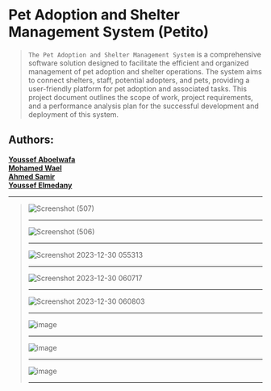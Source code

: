 # Pet Adoption and Shelter Management System (Petito)

> `The Pet Adoption and Shelter Management System` is a comprehensive software solution designed to 
> facilitate the efficient and organized management of pet adoption and shelter operations. The system 
> aims to connect shelters, staff, potential adopters, and pets, providing a user-friendly platform for pet 
> adoption and associated tasks. This project document outlines the scope of work, project requirements, 
> and a performance analysis plan for the successful development and deployment of this system.

<h2>Authors:</h2>

<strong> [Youssef Aboelwafa](https://github.com/YoussefAboelwafa)</strong> <br>
<strong> [Mohamed Wael](https://github.com/mado2002)</strong> <br>
<strong> [Ahmed Samir](https://github.com/ahmedsamir459)</strong> <br>
<strong> [Youssef Elmedany](https://github.com/yousefelmedany)</strong> <br>
<hr>

> ![Screenshot (507)](https://github.com/yousefelmedany/Pet-Adoption-and-Shelter-Management-System/assets/96186143/85b423c6-2050-4fb8-ae97-fa281ca7ddff) <hr>
> ![Screenshot (506)](https://github.com/yousefelmedany/Pet-Adoption-and-Shelter-Management-System/assets/96186143/93a084b8-b856-4e0d-8d9b-35d2192d94b6) <hr>
> ![Screenshot 2023-12-30 055313](https://github.com/yousefelmedany/Pet-Adoption-and-Shelter-Management-System/assets/96186143/f38ca222-c15b-43f7-bcd8-7c32bb072115) <hr>
> ![Screenshot 2023-12-30 060717](https://github.com/yousefelmedany/Pet-Adoption-and-Shelter-Management-System/assets/96186143/15e26764-5109-45d0-9205-8cf628cf67a4)  <hr>
> ![Screenshot 2023-12-30 060803](https://github.com/yousefelmedany/Pet-Adoption-and-Shelter-Management-System/assets/96186143/83edf0f7-f6cd-4e21-8793-85d1048d8902)  <hr>
> ![image](https://github.com/yousefelmedany/Pet-Adoption-and-Shelter-Management-System/assets/96186143/58bfff4f-4c87-443d-80de-598ecf04ce53) <hr>
> ![image](https://github.com/yousefelmedany/Pet-Adoption-and-Shelter-Management-System/assets/96186143/c1e7c24e-3855-4e6d-ac3e-c185fd712530) <hr>
> ![image](https://github.com/yousefelmedany/Pet-Adoption-and-Shelter-Management-System/assets/96186143/eb4fbd5e-ae1d-4262-a4e8-5239d325f64e) <hr>
